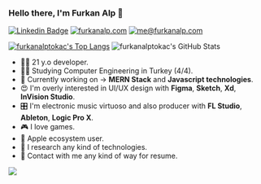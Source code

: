 ### Hello there, I'm Furkan Alp 👋

[![Linkedin Badge](https://img.shields.io/badge/-LinkedIn-blue?style=flat-square&logo=Linkedin&logoColor=white&link=)](https://www.linkedin.com/in/furkanalptokac/) 
[![furkanalp.com](https://img.shields.io/static/v1?label=furkanalp.com&message=%20&color=orange&logo=&style=flat-square&logoColor=white)](https://furkanalp.com/)
[![me@furkanalp.com](https://img.shields.io/static/v1?label=me@furkanalp.com&message=%20&color=red&logo=gmail&style=flat-square&logoColor=white)](mailto:me@furkanalp.com)

[![furkanalptokac's Top Langs](https://github-readme-stats.vercel.app/api/top-langs/?username=furkanalptokac&show_icons=true&theme=onedark)](https://github.com/furkanalptokac?tab=repositories)
![furkanalptokac's GitHub Stats](https://github-readme-stats.vercel.app/api?username=furkanalptokac&theme=onedark)

- 👨‍💻 21 y.o developer.
- 👨‍🎓 Studying Computer Engineering in Turkey (4/4).
- 📖 Currently working on -> **MERN Stack** and **Javascript technologies**.
- 😍 I'm overly interested in UI/UX design with **Figma**, **Sketch**, **Xd**, **InVision Studio**.
- 🎛️ I'm electronic music virtuoso and also producer with **FL Studio**, **Ableton**, **Logic Pro X**.
- 🎮 I love games.
-  Apple ecosystem user.
- 🔬 I research any kind of technologies.
- 📇 Contact with me any kind of way for resume.

![](https://komarev.com/ghpvc/?username=furkanalptokac&color=orange)
